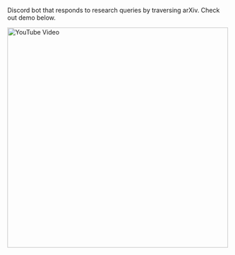 Discord bot that responds to research queries by traversing arXiv. Check out demo below.

<a href="https://youtu.be/5AEHGI_60vE">
  <img src="https://img.youtube.com/vi/5AEHGI_60vE/maxresdefault.jpg" alt="YouTube Video" width="500">
</a>
